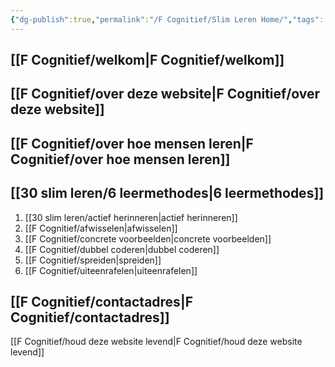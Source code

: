 ```yaml
---
{"dg-publish":true,"permalink":"/F Cognitief/Slim Leren Home/","tags":["gardenEntry"],"created":"2025-06-03T21:08:06.757+02:00","updated":"2025-06-04T13:27:32.959+02:00"}
---
```


## [[F Cognitief/welkom\|F Cognitief/welkom]]

## [[F Cognitief/over deze website\|F Cognitief/over deze website]]

## [[F Cognitief/over hoe mensen leren\|F Cognitief/over hoe mensen leren]]

## [[30 slim leren/6 leermethodes\|6 leermethodes]]

1. [[30 slim leren/actief herinneren\|actief herinneren]]
2. [[F Cognitief/afwisselen\|afwisselen]]
3. [[F Cognitief/concrete voorbeelden\|concrete voorbeelden]]
4. [[F Cognitief/dubbel coderen\|dubbel coderen]]
5. [[F Cognitief/spreiden\|spreiden]]
6. [[F Cognitief/uiteenrafelen\|uiteenrafelen]]

## [[F Cognitief/contactadres\|F Cognitief/contactadres]]
[[F Cognitief/houd deze website levend\|F Cognitief/houd deze website levend]]

